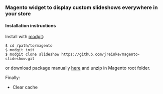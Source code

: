 ### Magento widget to display custom slideshows everywhere in your store

#### Installation instructions

Install with [modgit](https://github.com/jreinke/modgit):

    $ cd /path/to/magento
    $ modgit init
    $ modgit clone slideshow https://github.com/jreinke/magento-slideshow.git

or download package manually [here](https://github.com/jreinke/magento-slideshow/archive/master.zip) and unzip in Magento root folder.

Finally:

* Clear cache
